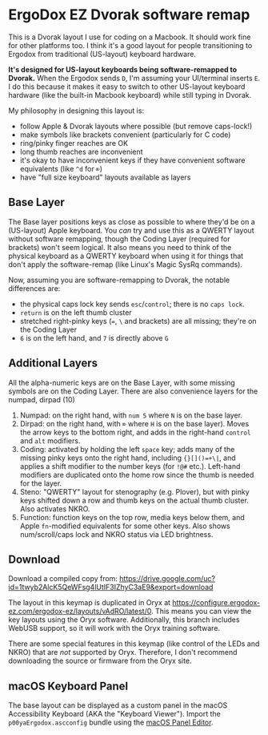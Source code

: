 # ErgoDox EZ Dvorak software remap

This is a Dvorak layout I use for coding on a Macbook.  It should work fine for other platforms too.  I think it's a good layout for people transitioning to Ergodox from traditional (US-layout) keyboard hardware.

**It's designed for US-layout keyboards being software-remapped to Dvorak.** When the Ergodox sends `D`, I'm assuming your UI/terminal inserts `E`.  I do this because it makes it easy to switch to other US-layout keyboard hardware (like the built-in Macbook keyboard) while still typing in Dvorak.

My philosophy in designing this layout is:

* follow Apple & Dvorak layouts where possible (but remove caps-lock!)
* make symbols like brackets convenient (particularly for C code)
* ring/pinky finger reaches are OK
* long thumb reaches are inconvenient
* it's okay to have inconvenient keys if they have convenient software equivalents (like `^d` for `⌦`)
* have "full size keyboard" layouts available as layers

## Base Layer

The Base layer positions keys as close as possible to where they'd be on a (US-layout) Apple keyboard.  You *can* try and use this as a QWERTY layout without software remapping, though the Coding Layer (required for brackets) won't seem logical.  It also means you need to think of the physical keyboard as a QWERTY keyboard when using it for things that don't apply the software-remap (like Linux's Magic SysRq commands).

Now, assuming you are software-remapping to Dvorak, the notable differences are:

* the physical caps lock key sends `esc`/`control`; there is no `caps lock`.
* `return` is on the left thumb cluster
* stretched right-pinky keys (`=`, `\` and brackets) are all missing; they're on the Coding Layer
* `6` is on the left hand, and `7` is directly above `G`

## Additional Layers

All the alpha-numeric keys are on the Base Layer, with some missing symbols are on the Coding Layer.  There are also convenience layers for the numpad, dirpad (10)

1. Numpad: on the right hand, with `num 5` where `N` is on the base layer.
2. Dirpad: on the right hand, with `⌦` where `H` is on the base layer).  Moves the arrow keys to the bottom right, and adds in the right-hand `control` and `alt` modifiers.
4. Coding: activated by holding the left `space` key; adds many of the missing pinky keys onto the right hand, including `{}[]()=+\|`, and applies a shift modifier to the number keys (for `!@#` etc.).  Left-hand modifiers are duplicated onto the home row since the thumb is needed for the layer.
5. Steno: "QWERTY" layout for stenography (e.g. Plover), but with pinky keys shifted down a row and thumb keys on the actual thumb cluster.  Also activates NKRO.
6. Function: function keys on the top row, media keys below them, and Apple `fn`-modified equivalents for some other keys.  Also shows num/scroll/caps lock and NKRO status via LED brightness.

## Download

Download a compiled copy from: 
https://drive.google.com/uc?id=1twyb2AlcK5QeWFsg4lUtIF3IZhyC3aE9&export=download

The layout in this keymap is duplicated in Oryx at https://configure.ergodox-ez.com/ergodox-ez/layouts/vAdRO/latest/0.  This means you can view the key layouts using the Oryx software.  Additionally, this branch includes WebUSB support, so it will work with the Oryx training software.

There are some special features in this keymap (like control of the LEDs and NKRO) that are *not* supported by Oryx.  Therefore, I don't recommend downloading the source or firmware from the Oryx site.

## macOS Keyboard Panel

The base layout can be displayed as a custom panel in the macOS Accessibility Keyboard (AKA the "Keyboard Viewer").  Import the `p00yaErgodox.ascconfig` bundle using the
[macOS Panel Editor](https://support.apple.com/en-us/guide/mac-help/mh43606/mac).
